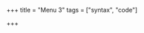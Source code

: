 +++
title = "Menu 3"
tags = ["syntax", "code"]

+++

<!-- {{ insert ../_weave/continuacon.html }} -->
